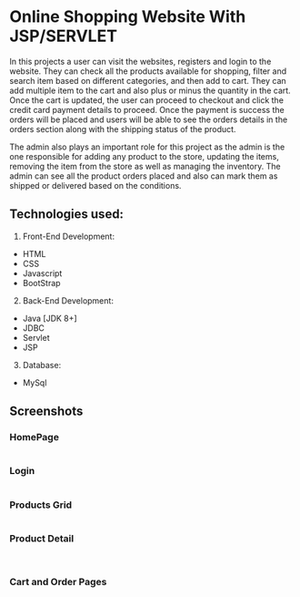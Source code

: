 # Online Shopping Website With JSP/SERVLET

In this projects a user can visit the websites, registers and login to the website. They can check all the products available for shopping, filter and search item based on different categories, and then add to cart. They can add multiple item to the cart and also plus or minus the quantity in the cart. Once the cart is updated, the user can proceed to checkout and click the credit card payment details to proceed. Once the payment is success the orders will be placed and users will be able to see the orders details in the orders section along with the shipping status of the product.

The admin also plays an important role for this project as the admin is the one responsible for adding any product to the store, updating the items, removing the item from the store as well as managing the inventory. The admin can see all the product orders placed and also can mark them as shipped or delivered based on the conditions.

## Technologies used:
1. Front-End Development:
- HTML
- CSS
- Javascript
- BootStrap
2. Back-End Development:
- Java [JDK 8+]
- JDBC
- Servlet
- JSP
3. Database:
- MySql

## Screenshots
### HomePage
<img src = "https://github.com/Nbtrien/shop-jsp-servlet/blob/master/images/h.png" alt = ""/>

### Login
<img src = "https://github.com/Nbtrien/shop-jsp-servlet/blob/master/images/login.png" alt = ""/>

### Products Grid
<img src = "https://github.com/Nbtrien/shop-jsp-servlet/blob/master/images/cat.png" alt = ""/>

### Product Detail
<img src = "https://github.com/Nbtrien/shop-jsp-servlet/blob/master/images/pd.png" alt = ""/>
<img src = "https://github.com/Nbtrien/shop-jsp-servlet/blob/master/images/rw.png" alt = ""/>

### Cart and Order Pages
<img src = "https://github.com/Nbtrien/shop-jsp-servlet/blob/master/images/cart.png" alt = ""/>
<img src = "https://github.com/Nbtrien/shop-jsp-servlet/blob/master/images/order.png" alt = ""/>
